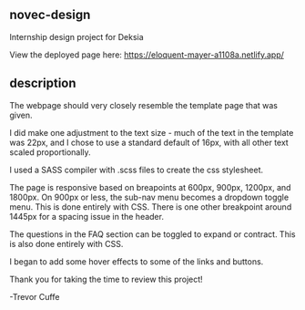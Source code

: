 ## novec-design
Internship design project for Deksia

View the deployed page here: <https://eloquent-mayer-a1108a.netlify.app/>

## description

The webpage should very closely resemble the template page that was given.

I did make one adjustment to the text size - much of the text in the template was 22px, and I chose to use a standard default of 16px, with all other text scaled proportionally.

I used a SASS compiler with .scss files to create the css stylesheet.

The page is responsive based on breapoints at 600px, 900px, 1200px, and 1800px.
On 900px or less, the sub-nav menu becomes a dropdown toggle menu. This is done entirely with CSS.
There is one other breakpoint around 1445px for a spacing issue in the header.

The questions in the FAQ section can be toggled to expand or contract. This is also done entirely with CSS.

I began to add some hover effects to some of the links and buttons.


Thank you for taking the time to review this project!

-Trevor Cuffe
